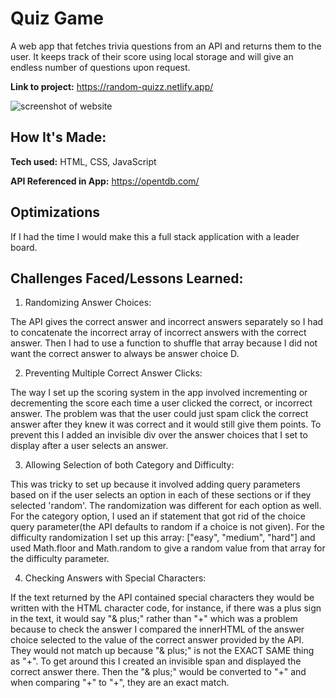 # Quiz Game
A web app that fetches trivia questions from an API and returns them to the user. It keeps track of their score using local storage and will give an endless number of questions upon request.

**Link to project:** https://random-quizz.netlify.app/

![screenshot of website](https://ryangibbons.netlify.app/assets/images/quiztrivia.gif)

## How It's Made:

**Tech used:** HTML, CSS, JavaScript

**API Referenced in App:** https://opentdb.com/

## Optimizations
If I had the time I would make this a full stack application with a leader board.

## Challenges Faced/Lessons Learned:

1. Randomizing Answer Choices:

The API gives the correct answer and incorrect answers separately so I had to concatenate the incorrect array of incorrect answers with the correct answer. Then I had to use a function to shuffle that array because I did not want the correct answer to always be answer choice D. 

2. Preventing Multiple Correct Answer Clicks:

The way I set up the scoring system in the app involved incrementing or decrementing the score each time a user clicked the correct, or incorrect answer. The problem was that the user could just spam click the correct answer after they knew it was correct and it would still give them points. To prevent this I added an invisible div over the answer choices that I set to display after a user selects an answer. 

3. Allowing Selection of both Category and Difficulty:

This was tricky to set up because it involved adding query parameters based on if the user selects an option in each of these sections or if they selected 'random'. The randomization was different for each option as well. For the category option, I used an if statement that got rid of the choice query parameter(the API defaults to random if a choice is not given). For the difficulty randomization I set up this array: ["easy", "medium", "hard"] and used Math.floor and Math.random to give a random value from that array for the difficulty parameter.

4. Checking Answers with Special Characters:

If the text returned by the API contained special characters they would be written with the HTML character code, for instance, if there was a plus sign in the text, it would say "& plus;" rather than "+" which was a problem because to check the answer I compared the innerHTML of the answer choice selected to the value of the correct answer provided by the API. They would not match up because "& plus;" is not the EXACT SAME thing as "+". To get around this I created an invisible span and displayed the correct answer there. Then the "& plus;" would be converted to "+" and when comparing "+" to "+", they are an exact match.

